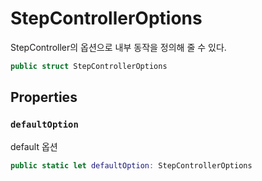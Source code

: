 # StepControllerOptions

StepController의 옵션으로 내부 동작을 정의해 줄 수 있다.

``` swift
public struct StepControllerOptions 
```

## Properties

### `defaultOption`

default 옵션

``` swift
public static let defaultOption: StepControllerOptions 
```
